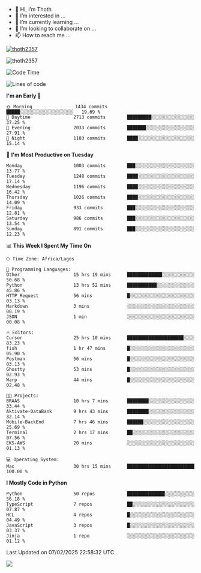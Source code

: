 <!---
thoth2357/thoth2357 is a ✨ special ✨ repository because its `README.md` (this file) appears on your GitHub profile.
You can click the Preview link to take a look at your changes.
--->

- 👋 Hi, I’m Thoth
- 👀 I’m interested in ...
- 🌱 I’m currently learning ...
- 💞️ I’m looking to collaborate on ...
- 📫 How to reach me ...


<p align="left"> <a href="https://github.com/ryo-ma/github-profile-trophy"><img src="https://github-profile-trophy.vercel.app/?username=thoth2357&theme=gruvbox&no-bg=true&no-frame=false&title=MultiLanguage,Commits,Repositories,Stars,Followers,PullRequest,Reviews,Issues" alt="thoth2357" /></a> </p>

<p align="left"> <img src="https://komarev.com/ghpvc/?username=thoth2357&label=Profile%20views&color=0e75b6&style=flat" alt="thoth2357" /> </p>

<!--START_SECTION:waka-->
![Code Time](http://img.shields.io/badge/Code%20Time-3%2C204%20hrs%203%20mins-blue)

![Lines of code](https://img.shields.io/badge/From%20Hello%20World%20I%27ve%20Written-30.8%20million%20lines%20of%20code-blue)

**I'm an Early 🐤** 

```text
🌞 Morning                1434 commits        █████░░░░░░░░░░░░░░░░░░░░   19.69 % 
🌆 Daytime                2713 commits        █████████░░░░░░░░░░░░░░░░   37.25 % 
🌃 Evening                2033 commits        ███████░░░░░░░░░░░░░░░░░░   27.91 % 
🌙 Night                  1103 commits        ████░░░░░░░░░░░░░░░░░░░░░   15.14 % 
```
📅 **I'm Most Productive on Tuesday** 

```text
Monday                   1003 commits        ███░░░░░░░░░░░░░░░░░░░░░░   13.77 % 
Tuesday                  1248 commits        ████░░░░░░░░░░░░░░░░░░░░░   17.14 % 
Wednesday                1196 commits        ████░░░░░░░░░░░░░░░░░░░░░   16.42 % 
Thursday                 1026 commits        ████░░░░░░░░░░░░░░░░░░░░░   14.09 % 
Friday                   933 commits         ███░░░░░░░░░░░░░░░░░░░░░░   12.81 % 
Saturday                 986 commits         ███░░░░░░░░░░░░░░░░░░░░░░   13.54 % 
Sunday                   891 commits         ███░░░░░░░░░░░░░░░░░░░░░░   12.23 % 
```


📊 **This Week I Spent My Time On** 

```text
🕑︎ Time Zone: Africa/Lagos

💬 Programming Languages: 
Other                    15 hrs 19 mins      █████████████░░░░░░░░░░░░   50.68 % 
Python                   13 hrs 52 mins      ███████████░░░░░░░░░░░░░░   45.86 % 
HTTP Request             56 mins             █░░░░░░░░░░░░░░░░░░░░░░░░   03.13 % 
Markdown                 3 mins              ░░░░░░░░░░░░░░░░░░░░░░░░░   00.19 % 
JSON                     1 min               ░░░░░░░░░░░░░░░░░░░░░░░░░   00.08 % 

🔥 Editors: 
Cursor                   25 hrs 10 mins      █████████████████████░░░░   83.23 % 
fish                     1 hr 47 mins        █░░░░░░░░░░░░░░░░░░░░░░░░   05.90 % 
Postman                  56 mins             █░░░░░░░░░░░░░░░░░░░░░░░░   03.13 % 
Ghostty                  53 mins             █░░░░░░░░░░░░░░░░░░░░░░░░   02.93 % 
Warp                     44 mins             █░░░░░░░░░░░░░░░░░░░░░░░░   02.48 % 

🐱‍💻 Projects: 
BRAAS                    10 hrs 7 mins       ████████░░░░░░░░░░░░░░░░░   33.44 % 
Aktivate-DataBank        9 hrs 43 mins       ████████░░░░░░░░░░░░░░░░░   32.14 % 
Mobile-BackEnd           7 hrs 46 mins       ██████░░░░░░░░░░░░░░░░░░░   25.69 % 
Terminal                 2 hrs 17 mins       ██░░░░░░░░░░░░░░░░░░░░░░░   07.56 % 
EKS-AWS                  20 mins             ░░░░░░░░░░░░░░░░░░░░░░░░░   01.13 % 

💻 Operating System: 
Mac                      30 hrs 15 mins      █████████████████████████   100.00 % 
```

**I Mostly Code in Python** 

```text
Python                   50 repos            ██████████████░░░░░░░░░░░   56.18 % 
TypeScript               7 repos             ██░░░░░░░░░░░░░░░░░░░░░░░   07.87 % 
HCL                      4 repos             █░░░░░░░░░░░░░░░░░░░░░░░░   04.49 % 
JavaScript               3 repos             █░░░░░░░░░░░░░░░░░░░░░░░░   03.37 % 
Jinja                    1 repo              ░░░░░░░░░░░░░░░░░░░░░░░░░   01.12 % 
```




 Last Updated on 07/02/2025 22:58:32 UTC
<!--END_SECTION:waka-->
<!--![](http://github-profile-summary-cards.vercel.app/api/cards/profile-details?username=thoth2357&theme=2077)

![](http://github-profile-summary-cards.vercel.app/api/cards/stats?username=thoth2357&theme=2077)![](http://github-profile-summary-cards.vercel.app/api/cards/productive-time?username=thoth2357&theme=2077&utcOffset=8) -->
<img src="https://t.bkit.co/w_6789c39040b80.gif" />
